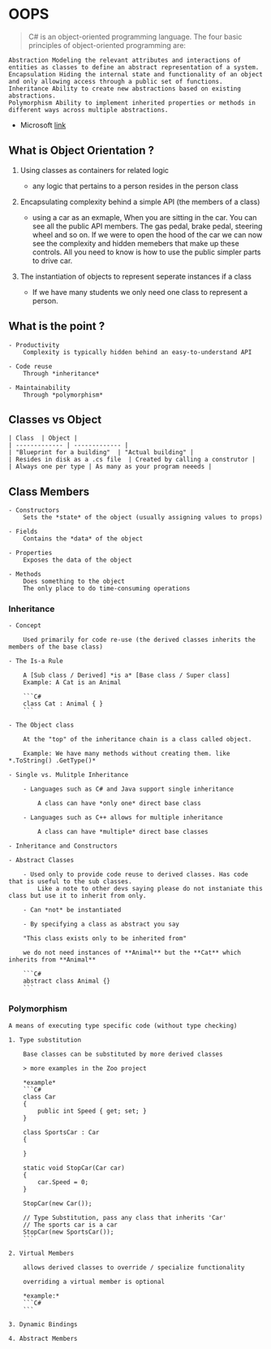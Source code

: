 # OOPS

> C# is an object-oriented programming language. The four basic principles of object-oriented programming are:

    Abstraction Modeling the relevant attributes and interactions of entities as classes to define an abstract representation of a system.
    Encapsulation Hiding the internal state and functionality of an object and only allowing access through a public set of functions.
    Inheritance Ability to create new abstractions based on existing abstractions.
    Polymorphism Ability to implement inherited properties or methods in different ways across multiple abstractions.

- Microsoft [link](https://learn.microsoft.com/en-us/dotnet/csharp/fundamentals/tutorials/oop)

## What is Object Orientation ?

1. Using classes as containers for related logic

	- any logic that pertains to a person resides in the person class

2. Encapsulating complexity behind a simple API (the members of a class)

	- using a car as an exmaple, When you are sitting in the car. You can see all the public API members. The gas pedal, brake pedal, steering wheel and so on. 
		If we were to open the hood of the car we can now see the complexity and hidden memebers that make up these controls. All you need to know is how to use the public simpler parts to drive car.

3. The instantiation of objects to represent seperate instances if a class

	- If we have many students we only need one class to represent a person.


## What is the point ?

	- Productivity
		Complexity is typically hidden behind an easy-to-understand API

	- Code reuse
		Through *inheritance*

	- Maintainability
		Through *polymorphism*

## Classes vs Object

	| Class  | Object |
	| ------------- | ------------- |
	| "Blueprint for a building"  | "Actual building" |
	| Resides in disk as a .cs file  | Created by calling a construtor |
	| Always one per type | As many as your program neeeds |

## Class Members

	- Constructors
		Sets the *state* of the object (usually assigning values to props)

	- Fields
		Contains the *data* of the object

	- Properties
		Exposes the data of the object

	- Methods
		Does something to the object
		The only place to do time-consuming operations

### Inheritance

	- Concept
		
		Used primarily for code re-use (the derived classes inherits the members of the base class)

	- The Is-a Rule

		A [Sub class / Derived] *is a* [Base class / Super class]
		Example: A Cat is an Animal

		```C#
		class Cat : Animal { }
		```

	- The Object class

		At the "top" of the inheritance chain is a class called object.

		Example: We have many methods without creating them. like *.ToString() .GetType()*

	- Single vs. Mulitple Inheritance

		- Languages such as C# and Java support single inheritance

			A class can have *only one* direct base class

		- Languages such as C++ allows for multiple inheritance

			A class can have *multiple* direct base classes

	- Inheritance and Constructors

	- Abstract Classes

		- Used only to provide code reuse to derived classes. Has code that is useful to the sub classes.
			Like a note to other devs saying please do not instaniate this class but use it to inherit from only.

		- Can *not* be instantiated

		- By specifying a class as abstract you say
			
		"This class exists only to be inherited from"

		we do not need instances of **Animal** but the **Cat** which inherits from **Animal**

		```C#
		abstract class Animal {}
		```

### Polymorphism

	A means of executing type specific code (without type checking)

	1. Type substitution
		
		Base classes can be substituted by more derived classes

		> more examples in the Zoo project

		*example*
		```C#
		class Car
		{
			public int Speed { get; set; }
		}

		class SportsCar : Car
		{

		}

		static void StopCar(Car car)
		{
			car.Speed = 0;
		}

		StopCar(new Car());

		// Type Substitution, pass any class that inherits 'Car'
		// The sports car is a car
		StopCar(new SportsCar());
		```

	2. Virtual Members

		allows derived classes to override / specialize functionality

		overriding a virtual member is optional

		*example:*
		```C#
		```

	3. Dynamic Bindings

	4. Abstract Members